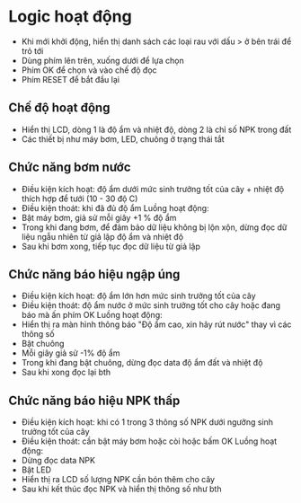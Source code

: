 # Logic hoạt động
- Khi mới khởi động, hiển thị danh sách các loại rau với dấu > ở bên trái để trỏ tới
- Dùng phím lên trên, xuống dưới để lựa chọn
- Phím OK để chọn và vào chế độ đọc
- Phím RESET để bắt đầu lại

## Chế độ hoạt động
- Hiển thị LCD, dòng 1 là độ ẩm và nhiệt độ, dòng 2 là chỉ số NPK trong đất
- Các thiết bị như máy bơm, LED, chuông ở trạng thái tắt

## Chức năng bơm nước
- Điều kiện kích hoạt: độ ẩm dưới mức sinh trưởng tốt của cây + nhiệt độ thích hợp để tưới (10 - 30 độ C)
- Điều kiện thoát: khi đã đủ độ ẩm
Luồng hoạt động:
- Bật máy bơm, giả sử mỗi giây +1 % độ ẩm
- Trong khi đang bơm, để đảm bảo dữ liệu không bị lộn xộn, dừng đọc dữ liệu ngẫu nhiên từ giả lập độ ẩm và nhiệt độ
- Sau khi bơm xong, tiếp tục đọc dữ liệu từ giả lập

## Chức năng báo hiệu ngập úng
- Điều kiện kích hoạt: độ ẩm lớn hơn mức sinh trưởng tốt của cây
- Điều kiện thoát: độ ẩm nước ở mức sinh trưởng tốt cho cây hoặc đang báo mà ấn phím OK
Luồng hoạt động:
- Hiển thị ra màn hình thông báo "Độ ẩm cao, xin hãy rút nước" thay vì các thông số
- Bật chuông
- Mỗi giây giả sử -1% độ ẩm
- Trong khi đang bật chuông, dừng đọc data độ ẩm đất và nhiệt độ
- Sau khi xong đọc lại bth

## Chức năng báo hiệu NPK thấp
- Điều kiện kích hoạt: khi có 1 trong 3 thông số NPK dưới ngưỡng sinh trưởng tốt của cây
- Điều kiện thoát: cần bật máy bơm hoặc còi hoặc bấm OK
Luồng hoạt động:
- Dừng đọc data NPK
- Bật LED
- Hiển thị ra LCD số lượng NPK cần bón thêm cho cây
- Sau khi kết thúc đọc NPK và hiển thị thông số như bth
